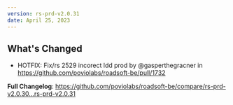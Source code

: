 ```yaml
---
version: rs-prd-v2.0.31
date: April 25, 2023
---
```


## What's Changed
* HOTFIX: Fix/rs 2529 incorect ldd prod by @gasperthegracner in https://github.com/poviolabs/roadsoft-be/pull/1732


**Full Changelog**: https://github.com/poviolabs/roadsoft-be/compare/rs-prd-v2.0.30...rs-prd-v2.0.31
